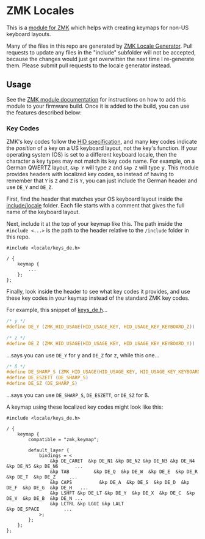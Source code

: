 # ZMK Locales

This is a [module for ZMK](https://zmk.dev/docs/features/modules) which helps with creating keymaps for non-US keyboard layouts.

Many of the files in this repo are generated by [ZMK Locale Generator](https://github.com/joelspadin/zmk-locale-generator). Pull requests to update any files in the "include" subfolder will not be accepted, because the changes would just get overwitten the next time I re-generate them. Please submit pull requests to the locale generator instead.

## Usage

See the [ZMK module documentation](https://zmk.dev/docs/features/modules#building-with-modules) for instructions on how to add this module to your firmware build. Once it is added to the build, you can use the features described below:

### Key Codes

ZMK's key codes follow the [HID specification](https://www.usb.org/hid), and many key codes indicate the *position* of a key on a US keyboard layout, not the key's function. If your operating system (OS) is set to a different keyboard locale, then the character a key types may not match its key code name. For example, on a German QWERTZ layout, `&kp Y` will type <kbd>z</kbd> and `&kp Z` will type <kbd>y</kbd>. This module provides headers with localized key codes, so instead of having to remember that `Y` is `Z` and `Z` is `Y`, you can just include the German header and use `DE_Y` and `DE_Z`.

First, find the header that matches your OS keyboard layout inside the [include/locale](include/locale) folder. Each file starts with a comment that gives the full name of the keyboard layout.

Next, include it at the top of your keymap like this. The path inside the `#include <...>` is the path to the header relative to the `/include` folder in this repo.

```dts
#include <locale/keys_de.h>

/ {
    keymap {
        ...
    };
};
```

Finally, look inside the header to see what key codes it provides, and use these key codes in your keymap instead of the standard ZMK key codes.

For example, this snippet of [keys_de.h](include/locale/keys_de.h)...

```c
/* y */
#define DE_Y (ZMK_HID_USAGE(HID_USAGE_KEY, HID_USAGE_KEY_KEYBOARD_Z))

/* z */
#define DE_Z (ZMK_HID_USAGE(HID_USAGE_KEY, HID_USAGE_KEY_KEYBOARD_Y))
```

...says you can use `DE_Y` for <kbd>y</kbd> and `DE_Z` for <kbd>z</kbd>, while this one...

```c
/* ß */
#define DE_SHARP_S (ZMK_HID_USAGE(HID_USAGE_KEY, HID_USAGE_KEY_KEYBOARD_MINUS_AND_UNDERSCORE))
#define DE_ESZETT (DE_SHARP_S)
#define DE_SZ (DE_SHARP_S)
```

...says you can use `DE_SHARP_S`, `DE_ESZETT`, or `DE_SZ` for <kbd>ß</kbd>.

A keymap using these localized key codes might look like this:

```dts
#include <locale/keys_de.h>

/ {
    keymap {
        compatible = "zmk,keymap";

        default_layer {
            bindings = <
                &kp DE_CARET  &kp DE_N1 &kp DE_N2 &kp DE_N3 &kp DE_N4 &kp DE_N5 &kp DE_N6      ...
                &kp TAB         &kp DE_Q  &kp DE_W  &kp DE_E  &kp DE_R  &kp DE_T  &kp DE_Z     ...
                &kp CAPS          &kp DE_A  &kp DE_S  &kp DE_D  &kp DE_F  &kp DE_G  &kp DE_H   ...
                &kp LSHFT &kp DE_LT &kp DE_Y  &kp DE_X  &kp DE_C  &kp DE_V  &kp DE_B  &kp DE_N ...
                &kp LCTRL &kp LGUI &kp LALT                               &kp DE_SPACE         ...
            >;
        };
    };
};
```
